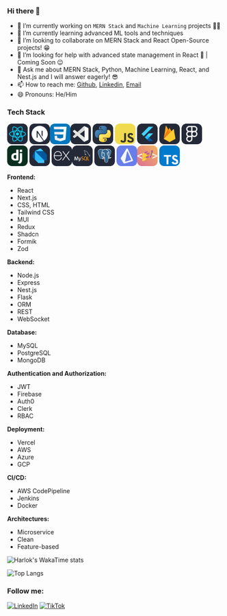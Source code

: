 ### Hi there 👋

- 🔭 I’m currently working on `MERN Stack` and `Machine Learning` projects 🚀💙
- 🌱 I’m currently learning advanced ML tools and techniques
- 👯 I’m looking to collaborate on MERN Stack and React Open-Source projects! 😁
- 🤔 I’m looking for help with advanced state management in React 🚀 | Coming Soon 😉
- 💬 Ask me about MERN Stack, Python, Machine Learning, React, and Nest.js and I will answer eagerly! 😎
- 📫 How to reach me: [Github](https://github.com/ES-3508), [Linkedin](https://www.linkedin.com/in/eranda-sanjaya-0a00981a5/), [Email](mailto:erandasanjaya@gmail.com)
- 😄 Pronouns: He/Him

### Tech Stack


<img src="https://github.com/tandpfun/skill-icons/blob/main/icons/React-Dark.svg" width="48">  <img src="https://github.com/tandpfun/skill-icons/blob/main/icons/NextJS-Dark.svg" width="48"><img src="https://github.com/tandpfun/skill-icons/blob/main/icons/CSS.svg" width="48"><img src="https://github.com/tandpfun/skill-icons/blob/main/icons/VSCode-Dark.svg" width="48">  <img src="https://github.com/tandpfun/skill-icons/blob/main/icons/Python-Dark.svg" width="48">   <img src="https://github.com/tandpfun/skill-icons/blob/main/icons/JavaScript.svg" width="48"> <img src="https://github.com/tandpfun/skill-icons/blob/main/icons/Flutter-Dark.svg" width="48">   <img src="https://github.com/tandpfun/skill-icons/blob/main/icons/Firebase-Dark.svg" width="48">  <img src="https://github.com/tandpfun/skill-icons/blob/main/icons/Figma-Dark.svg" width="48">  <img src="https://github.com/tandpfun/skill-icons/blob/main/icons/Django.svg" width="48">  <img src="https://github.com/tandpfun/skill-icons/blob/main/icons/Dart-Dark.svg" width="48"> <img src="https://github.com/tandpfun/skill-icons/raw/main/icons/ExpressJS-Dark.svg" width="48"><img src="https://github.com/tandpfun/skill-icons/raw/main/icons/MySQL-Dark.svg" width="48"> <img src="https://github.com/tandpfun/skill-icons/raw/main/icons/PostgreSQL-Dark.svg" width="48"> <img src="https://github.com/tandpfun/skill-icons/raw/main/icons/Prisma.svg" width="48"><img src="https://github.com/tandpfun/skill-icons/raw/main/icons/StyledComponents.svg" width="48"> <img src="https://github.com/tandpfun/skill-icons/raw/main/icons/TypeScript.svg" width="48">
 
**Frontend:**
- React
- Next.js
- CSS, HTML
- Tailwind CSS
- MUI
- Redux
- Shadcn
- Formik
- Zod

**Backend:**
- Node.js
- Express
- Nest.js
- Flask
- ORM
- REST
- WebSocket

**Database:**
- MySQL
- PostgreSQL
- MongoDB

**Authentication and Authorization:**
- JWT
- Firebase
- Auth0
- Clerk
- RBAC

**Deployment:**
- Vercel
- AWS
- Azure
- GCP

**CI/CD:**
- AWS CodePipeline
- Jenkins
- Docker

**Architectures:**
- Microservice
- Clean
- Feature-based

![Harlok's WakaTime stats](https://github-readme-stats.vercel.app/api/wakatime?username=es-3508&layout=compact&theme=github_dark_dimmed)

![Top Langs](https://github-readme-stats.vercel.app/api/top-langs/?username=es-3508&layout=compact&theme=github_dark_dimmed)

### Follow me:

<a href="https://www.linkedin.com/in/eranda-sanjaya-0a00981a5/" target="_blank"><img src="https://img.shields.io/badge/LinkedIn-%230077B5.svg?&style=flat-square&logo=linkedin&logoColor=white" alt="LinkedIn"></a>
<a href="https://www.tiktok.com/@es_node?_t=8o6GD998Bh2&_r=1" target="_blank"><img src="https://img.shields.io/badge/TikTok-%23000000.svg?&style=flat-square&logo=tiktok&logoColor=white" alt="TikTok"></a>
